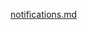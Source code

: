 [notifications.md](https://raw.githubusercontent.com/rx-angular/rx-angular/main/libs/cdk/notifications/docs/Readme.md ':include')
